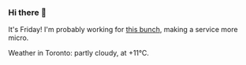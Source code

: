 ### Hi there :wave:

It's Friday! I'm probably working for [this bunch](https://github.com/kohofinancial), making a service more micro.

Weather in Toronto: partly cloudy, at +11°C.
